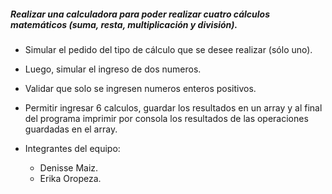 ##### Realizar una calculadora para poder realizar cuatro cálculos matemáticos (suma, resta, multiplicación y división).

- Simular el pedido del tipo de cálculo que se desee realizar (sólo uno).
- Luego, simular el ingreso de dos numeros.
- Validar que solo se ingresen numeros enteros positivos.
- Permitir ingresar 6 calculos, guardar los resultados en un array y al final del programa imprimir por consola los resultados de las operaciones guardadas en el array.

- Integrantes del equipo:
  - Denisse Maiz.
  - Erika Oropeza.